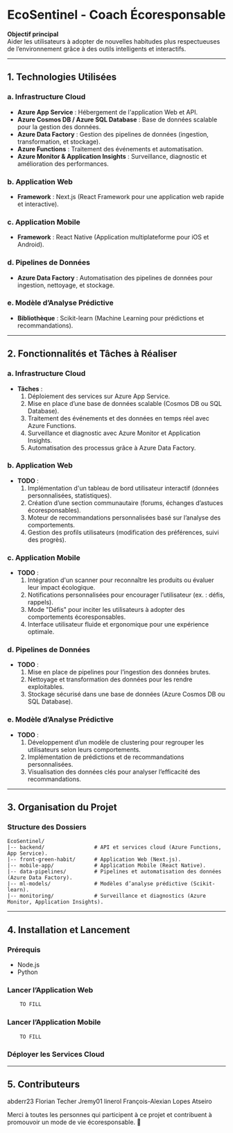# EcoSentinel - Coach Écoresponsable

**Objectif principal**  
Aider les utilisateurs à adopter de nouvelles habitudes plus respectueuses de l’environnement grâce à des outils intelligents et interactifs.

---

## 1. **Technologies Utilisées**

### a. Infrastructure Cloud
- **Azure App Service** : Hébergement de l'application Web et API.
- **Azure Cosmos DB / Azure SQL Database** : Base de données scalable pour la gestion des données.
- **Azure Data Factory** : Gestion des pipelines de données (ingestion, transformation, et stockage).
- **Azure Functions** : Traitement des événements et automatisation.
- **Azure Monitor & Application Insights** : Surveillance, diagnostic et amélioration des performances.

### b. Application Web
- **Framework** : Next.js (React Framework pour une application web rapide et interactive).

### c. Application Mobile
- **Framework** : React Native (Application multiplateforme pour iOS et Android).

### d. Pipelines de Données
- **Azure Data Factory** : Automatisation des pipelines de données pour ingestion, nettoyage, et stockage.

### e. Modèle d’Analyse Prédictive
- **Bibliothèque** : Scikit-learn (Machine Learning pour prédictions et recommandations).

---

## 2. **Fonctionnalités et Tâches à Réaliser**

### a. Infrastructure Cloud
- **Tâches** :
  1. Déploiement des services sur Azure App Service.
  2. Mise en place d’une base de données scalable (Cosmos DB ou SQL Database).
  3. Traitement des événements et des données en temps réel avec Azure Functions.
  4. Surveillance et diagnostic avec Azure Monitor et Application Insights.
  5. Automatisation des processus grâce à Azure Data Factory.

### b. Application Web
- **TODO** :
  1. Implémentation d'un tableau de bord utilisateur interactif (données personnalisées, statistiques).
  2. Création d’une section communautaire (forums, échanges d’astuces écoresponsables).
  3. Moteur de recommandations personnalisées basé sur l’analyse des comportements.
  4. Gestion des profils utilisateurs (modification des préférences, suivi des progrès).

### c. Application Mobile
- **TODO** :
  1. Intégration d'un scanner pour reconnaître les produits ou évaluer leur impact écologique.
  2. Notifications personnalisées pour encourager l’utilisateur (ex. : défis, rappels).
  3. Mode "Défis" pour inciter les utilisateurs à adopter des comportements écoresponsables.
  4. Interface utilisateur fluide et ergonomique pour une expérience optimale.

### d. Pipelines de Données
- **TODO** :
  1. Mise en place de pipelines pour l’ingestion des données brutes.
  2. Nettoyage et transformation des données pour les rendre exploitables.
  3. Stockage sécurisé dans une base de données (Azure Cosmos DB ou SQL Database).

### e. Modèle d’Analyse Prédictive
- **TODO** :
  1. Développement d’un modèle de clustering pour regrouper les utilisateurs selon leurs comportements.
  2. Implémentation de prédictions et de recommandations personnalisées.
  3. Visualisation des données clés pour analyser l’efficacité des recommandations.

---

## 3. **Organisation du Projet**

### Structure des Dossiers
```
EcoSentinel/
|-- backend/                # API et services cloud (Azure Functions, App Service).
|-- front-green-habit/      # Application Web (Next.js).
|-- mobile-app/             # Application Mobile (React Native).
|-- data-pipelines/         # Pipelines et automatisation des données (Azure Data Factory).
|-- ml-models/              # Modèles d’analyse prédictive (Scikit-learn).
|-- monitoring/             # Surveillance et diagnostics (Azure Monitor, Application Insights).
```

---

## 4. **Installation et Lancement**

### Prérequis
- Node.js
- Python

### Lancer l’Application Web
```bash
    TO FILL
```

### Lancer l’Application Mobile
```bash
    TO FILL
```

### Déployer les Services Cloud

---

## 5. **Contributeurs**
abderr23
Florian Techer
Jremy01
linerol
François-Alexian Lopes
Atseiro

Merci à toutes les personnes qui participent à ce projet et contribuent à promouvoir un mode de vie écoresponsable. 🌱